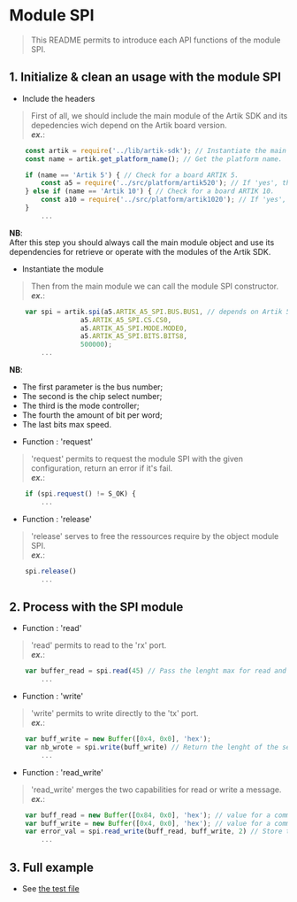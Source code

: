 # Module SPI
   > This README permits to introduce each API functions of the module SPI.

## 1. Initialize & clean an usage with the module SPI
   * Include the headers
   > First of all, we should include the main module of the Artik SDK and its depedencies wich depend on the Artik board version.  
   > **_ex\._**:  

```javascript
	const artik = require('../lib/artik-sdk'); // Instantiate the main module object for accessing to the Artik SDK.
	const name = artik.get_platform_name(); // Get the platform name.

	if (name == 'Artik 5') { // Check for a board ARTIK 5.
		const a5 = require('../src/platform/artik520'); // If 'yes', then instantiate the platform depedencies.
	} else if (name == 'Artik 10') { // Check for a board ARTIK 10.
		const a10 = require('../src/platform/artik1020'); // If 'yes', then instantiate the platform depedencies.
	}
		...
```
 __NB__:  
   After this step you should always call the main module object and use its dependencies for retrieve or operate with the modules of the Artik SDK.  
   
   * Instantiate the module
   > Then from the main module we can call the module SPI constructor.
   > **_ex\._**:  

```javascript
	var spi = artik.spi(a5.ARTIK_A5_SPI.BUS.BUS1, // depends on Artik 5 board
			      a5.ARTIK_A5_SPI.CS.CS0,
			      a5.ARTIK_A5_SPI.MODE.MODE0,
			      a5.ARTIK_A5_SPI.BITS.BITS8,
			      500000);
		...
```
 __NB__:  
   - The first parameter is the bus number;  
   - The second is the chip select number;  
   - The third is the mode controller;  
   - The fourth the amount of bit per word;  
   - The last bits max speed.  

   * Function : 'request'
   >  'request' permits to request the module SPI with the given configuration, return an error if it's fail.  
   > **_ex\._**:  

```javascript
	if (spi.request() != S_OK) {
		...
```

   * Function : 'release'
   > 'release' serves to free the ressources require by the object module SPI.  
   > **_ex\._**:  

```javascript
	spi.release()
		...
```

## 2. Process with the SPI module
   * Function : 'read'
   > 'read' permits to read to the 'rx' port.  
   > **_ex\._**:  

```javascript
	var buffer_read = spi.read(45) // Pass the lenght max for read and return the message if it can read else return an error.
		...
```

   * Function : 'write'
   > 'write' permits to write directly to the 'tx' port.  
   > **_ex\._**:  

```javascript
 	var buff_write = new Buffer([0x4, 0x0], 'hex');  
	var nb_wrote = spi.write(buff_write) // Return the lenght of the sent message else return an error.  
		...
```

   * Function : 'read_write'
   > 'read_write' merges the two capabilities for read or write a message.  
   > **_ex\._**:  

```javascript
	var buff_read = new Buffer([0x84, 0x0], 'hex'); // value for a command read ((0x2 << 1 ) | 0x80).  
	var buff_write = new Buffer([0x4, 0x0], 'hex'); // value for a command write (0x2 << 1).  
	var error_val = spi.read_write(buff_read, buff_write, 2) // Store the message into parameters or send the message if it can else return an error.   
		...
```

## 3. Full example

   * See [the test file](/test/spi-test.js)

